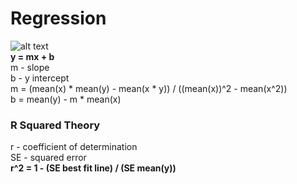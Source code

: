 # Regression
![alt text](https://1.bp.blogspot.com/-ni27TqdhQaM/WVLz1DSCYFI/AAAAAAAAFYQ/vBsOpvMj5VQW5p5ZpD0rjwuwFPjK7vauQCLcBGAs/s1600/regressionfit.gif "Linear Regression")  
**y = mx + b**  
m - slope  
b - y intercept  
m = (mean(x) * mean(y) - mean(x * y)) / ((mean(x))^2 - mean(x^2))  
b = mean(y) - m * mean(x)  
### R Squared Theory
r - coefficient of determination  
SE - squared error  
**r^2 = 1 - (SE best fit line) / (SE mean(y))**  
